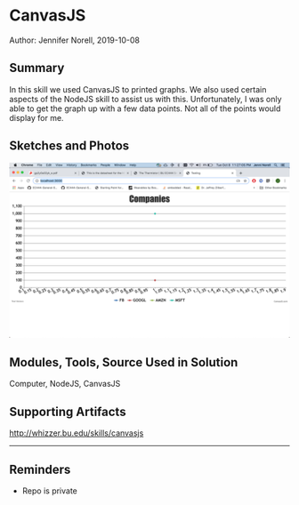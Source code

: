 #  CanvasJS

Author: Jennifer Norell, 2019-10-08

## Summary
In this skill we used CanvasJS to printed graphs. We also used certain aspects of the NodeJS skill to assist us with this. Unfortunately, I was only able to get the graph up with a few data points. Not all of the points would display for me. 

## Sketches and Photos
![Pic](./images/pic.png "First")

## Modules, Tools, Source Used in Solution
Computer, NodeJS, CanvasJS

## Supporting Artifacts
http://whizzer.bu.edu/skills/canvasjs

-----

## Reminders
- Repo is private
